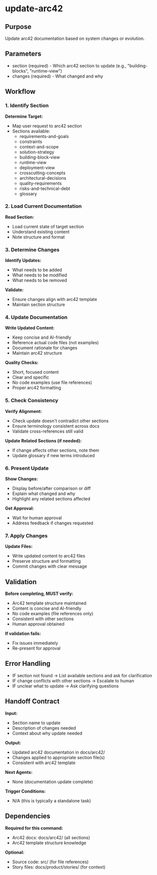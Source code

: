 # update-arc42

## Purpose
Update arc42 documentation based on system changes or evolution.

## Parameters
- section (required) - Which arc42 section to update (e.g., "building-blocks", "runtime-view")
- changes (required) - What changed and why

## Workflow

### 1. Identify Section

**Determine Target:**
- Map user request to arc42 section
- Sections available:
  - requirements-and-goals
  - constraints
  - context-and-scope
  - solution-strategy
  - building-block-view
  - runtime-view
  - deployment-view
  - crosscutting-concepts
  - architectural-decisions
  - quality-requirements
  - risks-and-technical-debt
  - glossary

### 2. Load Current Documentation

**Read Section:**
- Load current state of target section
- Understand existing content
- Note structure and format

### 3. Determine Changes

**Identify Updates:**
- What needs to be added
- What needs to be modified
- What needs to be removed

**Validate:**
- Ensure changes align with arc42 template
- Maintain section structure

### 4. Update Documentation

**Write Updated Content:**
- Keep concise and AI-friendly
- Reference actual code files (not examples)
- Document rationale for changes
- Maintain arc42 structure

**Quality Checks:**
- Short, focused content
- Clear and specific
- No code examples (use file references)
- Proper arc42 formatting

### 5. Check Consistency

**Verify Alignment:**
- Check update doesn't contradict other sections
- Ensure terminology consistent across docs
- Validate cross-references still valid

**Update Related Sections (if needed):**
- If change affects other sections, note them
- Update glossary if new terms introduced

### 6. Present Update

**Show Changes:**
- Display before/after comparison or diff
- Explain what changed and why
- Highlight any related sections affected

**Get Approval:**
- Wait for human approval
- Address feedback if changes requested

### 7. Apply Changes

**Update Files:**
- Write updated content to arc42 files
- Preserve structure and formatting
- Commit changes with clear message

## Validation

**Before completing, MUST verify:**
- Arc42 template structure maintained
- Content is concise and AI-friendly
- No code examples (file references only)
- Consistent with other sections
- Human approval obtained

**If validation fails:**
- Fix issues immediately
- Re-present for approval

## Error Handling

- IF section not found → List available sections and ask for clarification
- IF change conflicts with other sections → Escalate to human
- IF unclear what to update → Ask clarifying questions

## Handoff Contract

**Input:**
- Section name to update
- Description of changes needed
- Context about why update needed

**Output:**
- Updated arc42 documentation in docs/arc42/
- Changes applied to appropriate section file(s)
- Consistent with arc42 template

**Next Agents:**
- None (documentation update complete)

**Trigger Conditions:**
- N/A (this is typically a standalone task)

## Dependencies

**Required for this command:**
- Arc42 docs: docs/arc42/ (all sections)
- Arc42 template structure knowledge

**Optional:**
- Source code: src/ (for file references)
- Story files: docs/product/stories/ (for context)
